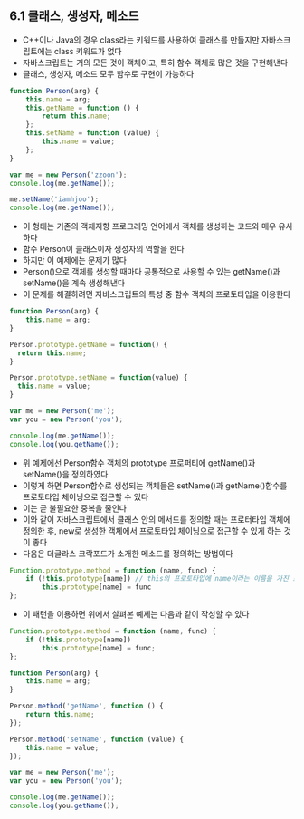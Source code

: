 ## 6.1 클래스, 생성자, 메소드
- C++이나 Java의 경우 class라는 키워드를 사용하여 클래스를 만들지만 자바스크립트에는 class 키워드가 없다
- 자바스크립트는 거의 모든 것이 객체이고, 특히 함수 객체로 많은 것을 구현해낸다
- 클래스, 생성자, 메소드 모두 함수로 구현이 가능하다

```javascript
function Person(arg) {
    this.name = arg;
    this.getName = function () {
        return this.name;
    };
    this.setName = function (value) {
        this.name = value;
    };
}

var me = new Person('zzoon');
console.log(me.getName());

me.setName('iamhjoo');
console.log(me.getName());
```
- 이 형태는 기존의 객체지향 프로그래밍 언어에서 객체를 생성하는 코드와 매우 유사하다
- 함수 Person이 클래스이자 생성자의 역할을 한다
- 하지만 이 예제에는 문제가 많다
- Person()으로 객체를 생성할 때마다 공통적으로 사용할 수 있는 getName()과 setName()을 계속 생성해낸다
- 이 문제를 해결하려면 자바스크립트의 특성 중 함수 객체의 프로토타입을 이용한다

```javascript
function Person(arg) {
    this.name = arg;
}

Person.prototype.getName = function() {
  return this.name;
}

Person.prototype.setName = function(value) {
  this.name = value;
}

var me = new Person('me');
var you = new Person('you');

console.log(me.getName());
console.log(you.getName());
```
 
- 위 예제에선 Person함수 객체의 prototype 프로퍼티에 getName()과 setName()을 정의하였다
- 이렇게 하면 Person함수로 생성되는 객체들은 setName()과 getName()함수를 프로토타입 체이닝으로 접근할 수 있다
- 이는 곧 불필요한 중복을 줄인다
- 이와 같이 자바스크립트에서 클래스 안의 메서드를 정의할 때는 프로터타입 객체에 정의한 후, new로 생성한 객체에서 프로토타입 체이닝으로 접근할 수 있게 하는 것이 좋다
- 다음은 더글라스 크락포드가 소개한 메소드를 정의하는 방법이다
 
```javascript
Function.prototype.method = function (name, func) {
    if (!this.prototype[name]) // this의 프로토타입에 name이라는 이름을 가진 프로퍼티(메소드)가 없으면
        this.prototype[name] = func
};
```

- 이 패턴을 이용하면 위에서 살펴본 예제는 다음과 같이 작성할 수 있다

```javascript
Function.prototype.method = function (name, func) {
    if (!this.prototype[name])
        this.prototype[name] = func;
};

function Person(arg) {
    this.name = arg;
}

Person.method('getName', function () {
    return this.name;
});

Person.method('setName', function (value) {
    this.name = value;
});

var me = new Person('me');
var you = new Person('you');

console.log(me.getName());
console.log(you.getName());
```